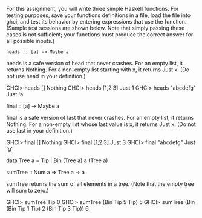 For this assignment, you will write three simple Haskell functions. For testing purposes, save your functions definitions in a file, load the file into ghci, and test its behavior by entering expressions that use the function. (Sample test sessions are shown below. Note that simply passing these cases is not sufficient; your functions must produce the correct answer for all possible inputs.)

 

    heads :: [a] -> Maybe a

heads is a safe version of head that never crashes. For an empty list, it returns Nothing. For a non-empty list starting with x, it returns Just x. (Do not use head in your definition.)

GHCI> heads []
Nothing
GHCI> heads [1,2,3]
Just 1
GHCI> heads "abcdefg"
Just 'a'

final :: [a] -> Maybe a

final is a safe version of last that never crashes. For an empty list, it returns Nothing. For a non-empty list whose last value is x, it returns Just x. (Do not use last in your definition.)

GHCI> final []
Nothing
GHCI> final [1,2,3]
Just 3
GHCI> final "abcdefg"
Just 'g'
 

data Tree a = Tip | Bin (Tree a) a (Tree a)

sumTree :: Num a => Tree a -> a

sumTree returns the sum of all elements in a tree. (Note that the empty tree will sum to zero.)

GHCI> sumTree Tip
0
GHCI> sumTree (Bin Tip 5 Tip)
5
GHCI> sumTree (Bin (Bin Tip 1 Tip) 2 (Bin Tip 3 Tip))
6
